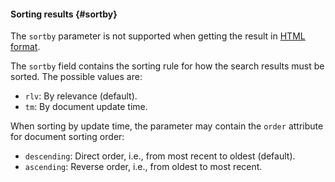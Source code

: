 #### Sorting results {#sortby}

The `sortby` parameter is not supported when getting the result in [HTML format](../../search-api/concepts/html-response.md).

The `sortby` field contains the sorting rule for how the search results must be sorted. The possible values are:

* `rlv`: By relevance (default).
* `tm`: By document update time.

When sorting by update time, the parameter may contain the `order` attribute for document sorting order:

* `descending`: Direct order, i.e., from most recent to oldest (default).
* `ascending`: Reverse order, i.e., from oldest to most recent.
